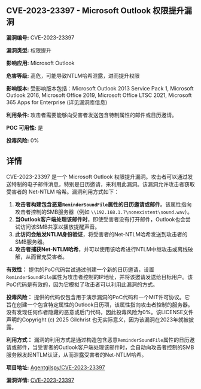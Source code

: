 ## CVE-2023-23397 - Microsoft Outlook 权限提升漏洞

**漏洞编号:** CVE-2023-23397

**漏洞类型:** 权限提升

**影响应用:** Microsoft Outlook

**危害等级:** 高危，可能导致NTLM哈希泄露，进而提升权限

**影响版本:** 受影响版本包括：Microsoft Outlook 2013 Service Pack 1, Microsoft Outlook 2016, Microsoft Office 2019, Microsoft Office LTSC 2021, Microsoft 365 Apps for Enterprise (详见漏洞库信息)

**利用条件:** 攻击者需要能够向受害者发送包含特制属性的邮件或日历邀请。

**POC 可用性:** 是

**投毒风险:** 0%

## 详情

CVE-2023-23397 是一个 Microsoft Outlook 权限提升漏洞。攻击者可以通过发送特制的电子邮件消息，特别是日历邀请，来利用此漏洞。该漏洞允许攻击者窃取受害者的 Net-NTLM 哈希。漏洞利用方式如下：

1.  **攻击者构建包含恶意`ReminderSoundFile`属性的日历邀请或邮件**。该属性指向攻击者控制的SMB服务器（例如 `\\192.168.1.7\nonexistent\sound.wav`）。
2.  **当Outlook客户端处理该邮件时**，即使受害者没有打开邮件，Outlook也会尝试访问该SMB共享以播放提醒声音。
3.  **此访问会触发NTLM身份验证**，将受害者的Net-NTLM哈希发送到攻击者的SMB服务器。
4.  **攻击者捕获Net-NTLM哈希**，并可以使用该哈希进行NTLM中继攻击或离线破解，从而冒充受害者。

**有效性：** 提供的PoC代码尝试通过创建一个新的日历邀请，设置`ReminderSoundFile`属性为攻击者控制的IP地址，并将该邀请发送给目标用户。该PoC代码是有效的，因为它模拟了攻击者可以利用此漏洞的方式。

**投毒风险：** 提供的代码仅包含用于演示漏洞的PoC代码和一个MIT许可协议。它旨在创建一个包含特定属性的Outlook日历项，该属性指向攻击者控制的服务器。没有发现任何作者隐藏的恶意或后门代码，因此投毒风险为0%。该LICENSE文件声明的Copyright (c) 2025 Gilchrist 也无实际意义，因为该漏洞在2023年就被披露。

**利用方式：** 漏洞的利用方式是通过构造包含恶意`ReminderSoundFile`属性的日历邀请或邮件，当受害者的Outlook客户端处理该邮件时，会自动向攻击者控制的SMB服务器发起NTLM认证，从而泄露受害者的Net-NTLM哈希。

**项目地址:** [Agentgilspy/CVE-2023-23397](https://github.com/Agentgilspy/CVE-2023-23397)

**漏洞详情:** [CVE-2023-23397](https://nvd.nist.gov/vuln/detail/CVE-2023-23397)